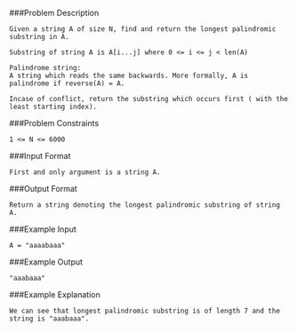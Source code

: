 ###Problem Description
```
Given a string A of size N, find and return the longest palindromic substring in A.

Substring of string A is A[i...j] where 0 <= i <= j < len(A)

Palindrome string:
A string which reads the same backwards. More formally, A is palindrome if reverse(A) = A.

Incase of conflict, return the substring which occurs first ( with the least starting index).
```


###Problem Constraints
```
1 <= N <= 6000
```

###Input Format
```
First and only argument is a string A.
```

###Output Format
```
Return a string denoting the longest palindromic substring of string A.
```

###Example Input
```
A = "aaaabaaa"
```

###Example Output
```
"aaabaaa"
```


###Example Explanation
```
We can see that longest palindromic substring is of length 7 and the string is "aaabaaa".
```